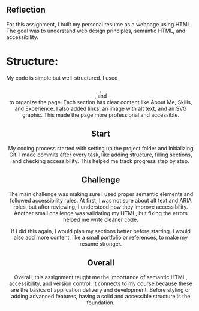 ## Reflection
For this assignment, I built my personal resume as a webpage using HTML. The goal was to understand web design principles, semantic HTML, and accessibility.

# Structure:
My code is simple but well-structured. I used <header>, <section>, and <footer> to organize the page. Each section has clear content like About Me, Skills, and Experience. I also added links, an image with alt text, and an SVG graphic. This made the page more professional and accessible.

# Start 
My coding process started with setting up the project folder and initializing Git. I made commits after every task, like adding structure, filling sections, and checking accessibility. This helped me track progress step by step.

# Challenge
The main challenge was making sure I used proper semantic elements and followed accessibility rules. At first, I was not sure about alt text and ARIA roles, but after reviewing, I understood how they improve accessibility. Another small challenge was validating my HTML, but fixing the errors helped me write cleaner code.

If I did this again, I would plan my sections better before starting. I would also add more content, like a small portfolio or references, to make my resume stronger.

# Overall 
Overall, this assignment taught me the importance of semantic HTML, accessibility, and version control. It connects to my course because these are the basics of application delivery and development. Before styling or adding advanced features, having a solid and accessible structure is the foundation.